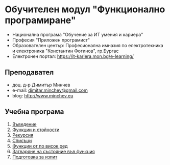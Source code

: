 # Обучителен модул "Функционално програмиране"
- Национална програма "Обучение за ИТ умения и кариера"
- Професия "Приложен програмист" 
- Образователен център: Професионална имназия по електротехника и електроника "Константин Фотинов", гр.Бургас  
- Електронен портал: https://it-kariera.mon.bg/e-learning/

## Преподавател
- доц. д-р Димитър Минчев
- e-mail: dimitar.minchev@gmail.com 
- blog: http://www.minchev.eu


## Учебна програма
1. [Въведение](1.%20Introduction) 
2. [Функции и стойности](2.%20Functions)
3. [Рекурсия](3.%20Recursion)
4. [Списъци](4.%20Lists)
5. [Функции от по висок ред](5.%20Functions)
6. [Затваряне на състояние във функция](6.%20Closures)
7. [Подготовка за изпит](7.%20Exam%20Preparation)